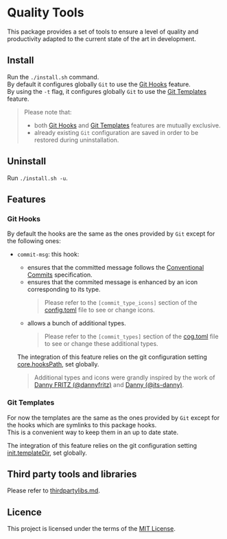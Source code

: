 # Quality Tools

This package provides a set of tools to ensure a level of quality and productivity adapted to the current state of the art in development.

## Install

Run the `./install.sh` command.  
By default it configures globally `Git` to use the [Git Hooks](#git-hooks) feature.  
By using the `-t` flag, it configures globally `Git` to use the [Git Templates](#git-templates) feature.  

> Please note that:
>
> * both [Git Hooks](#git-hooks) and [Git Templates](#git-templates) features are mutually exclusive.
> * already existing `Git` configuration are saved in order to be restored during uninstallation.

## Uninstall

Run `./install.sh -u`.

## Features

### Git Hooks

By default the hooks are the same as the ones provided by `Git` except for the following ones:

* `commit-msg`: this hook:  
  
  * ensures that the committed message follows the [Conventional Commits][conventional-commits] specification.
  * ensures that the commited message is enhanced by an icon corresponding to its type.  
    > Please refer to the `[commit_type_icons]` section of the [config.toml][config.toml] file to see or change icons.
  * allows a bunch of additional types.
    > Please refer to the `[commit_types]` section of the [cog.toml][cog.toml] file to see or change these additional types.

  The integration of this feature relies on the git configuration setting [core.hooksPath][core.hooksPath], set globally.

  > Additional types and icons were grandly inspired by the work of [Danny FRITZ (@dannyfritz)][danny-fritz] and [Danny (@its-danny)][danny].

### Git Templates

For now the templates are the same as the ones provided by `Git` except for the hooks which are symlinks to this package hooks.  
This is a convenient way to keep them in an up to date state.

The integration of this feature relies on the git configuration setting [init.templateDir][init.templateDir], set globally.

## Third party tools and libraries

Please refer to [thirdpartylibs.md][thirdpartylibs].

## Licence

This project is licensed under the terms of the [MIT License][license].

[cog.toml]: ./cog.toml
[config.toml]: ./config.toml
[conventional-commits]: https://www.conventionalcommits.org/en/v1.0.0/
[core.hooksPath]: https://git-scm.com/docs/githooks
[danny]: https://github.com/dannyfritz/commit-message-emoji/blob/master/README.md
[danny-fritz]: https://github.com/dannyfritz/commit-message-emoji/blob/master/README.md
[init.templateDir]: https://git-scm.com/docs/git-init#_template_directory
[license]: ./LICENSE
[thirdpartylibs]: ./thirdpartylibs.md
